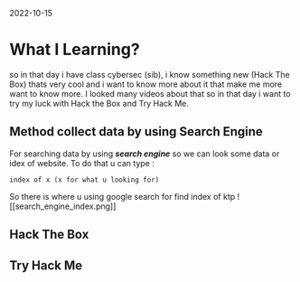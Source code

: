 2022-10-15

# What I Learning?

so in that day i have class cybersec (sib), i know something new (Hack The Box) thats very cool and i want to know more about it that make me more want to know more. I looked many videos about that so in that day i want to try my luck with Hack the Box and Try Hack Me.

## Method collect data by using Search Engine
For searching data by using ***search engine*** so we can look some data or idex of website. To do that u can type  :
```
index of x (x for what u looking for)
```

So there is where u using google search for find index of ktp
![[search_engine_index.png]]

## Hack The Box



## Try Hack Me

